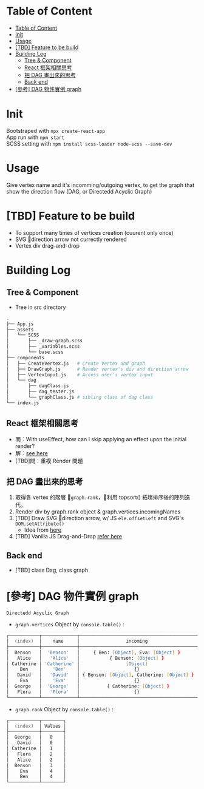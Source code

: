 # Table of Content

- [Table of Content](#table-of-content)
- [Init](#init)
- [Usage](#usage)
- [[TBD] Feature to be build](#tbd-feature-to-be-build)
- [Building Log](#building-log)
  - [Tree & Component](#tree--component)
  - [React 框架相關思考](#react-框架相關思考)
  - [把 DAG 畫出來的思考](#把-dag-畫出來的思考)
  - [Back end](#back-end)
- [[參考] DAG 物件實例 graph](#參考-dag-物件實例-graph)


# Init
Bootstraped with `npx create-react-app` <br/>
App run with `npm start` <br/>
SCSS setting with `npm install scss-loader node-scss --save-dev` <br/>


# Usage
Give vertex name and it's incomming/outgoing vertex, to get the graph that show the direction flow (DAG, or Directedd Acyclic Graph)

# [TBD] Feature to be build 
- To support many times of vertices creation (cuurent only once)
- SVG direction arrow not currectly rendered
- Vertex div drag-and-drop


# Building Log
## Tree & Component
- Tree in src directory
```zsh
.
├── App.js
├── assets
│   └── SCSS
│       ├── _draw-graph.scss
│       ├── _variables.scss
│       └── base.scss
├── components
│   ├── CreateVertex.js   # Create Vertex and graph
│   ├── DrawGraph.js      # Render vertex's div and direction arrow
│   ├── VertexInput.js    # Access user's vertex input
│   └── dag               
│       ├── dagClass.js
│       ├── dag_tester.js
│       └── graphClass.js # sibling class of dag class
└── index.js
```


## React 框架相關思考
- 問：With useEffect, how can I skip applying an effect upon the initial render?
- 解：[see here](https://stackoverflow.com/questions/53179075/with-useeffect-how-can-i-skip-applying-an-effect-upon-the-initial-render)
- [TBD]問：重複 Render 問題


## 把 DAG 畫出來的思考
1. 取得各 vertex 的階層 `graph.rank`，利用 topsort() 拓墣排序後的陣列迭代。
2. Render div by graph.rank object & graph.vertices.incomingNames
3. [TBD] Draw SVG direction arrow,  w/ JS `ele.offsetLeft` and SVG's `DOM.setAttribute()`
   - Idea from [here](https://stackoverflow.com/questions/39553105/drawing-curved-svg-arrow-lines-from-div-to-div)
4. [TBD] Vanilla JS Drag-and-Drop [refer here](https://codepen.io/Shikkediel/pen/VLZKor?editors=0110)

## Back end
- [TBD] class Dag, class graph 


# [參考] DAG 物件實例 graph
    Directedd Acyclic Graph
- `graph.vertices` Object by `console.table()` :
```zsh
┌───────────┬─────────────┬───────────────────────────────────────────┬────────────────────────────────┬─────────────┬───────┐
│  (index)  │    name     │                 incoming                  │         incomingNames          │ hasOutgoing │ value │
├───────────┼─────────────┼───────────────────────────────────────────┼────────────────────────────────┼─────────────┼───────┤
│  Benson   │  'Benson'   │     { Ben: [Object], Eva: [Object] }      │        [ 'Ben', 'Eva' ]        │    true     │ null  │
│   Alice   │   'Alice'   │           { Benson: [Object] }            │          [ 'Benson' ]          │    true     │ null  │
│ Catherine │ 'Catherine' │                 [Object]                  │ [ 'Alice', 'Benson', 'Flora' ] │    true     │ null  │
│    Ben    │    'Ben'    │                    {}                     │               []               │    true     │ null  │
│   David   │   'David'   │ { Benson: [Object], Catherine: [Object] } │   [ 'Benson', 'Catherine' ]    │    false    │ null  │
│    Eva    │    'Eva'    │                    {}                     │               []               │    true     │ null  │
│  George   │  'George'   │          { Catherine: [Object] }          │        [ 'Catherine' ]         │    false    │ null  │
│   Flora   │   'Flora'   │                    {}                     │               []               │    true     │ null  │
└───────────┴─────────────┴───────────────────────────────────────────┴────────────────────────────────┴─────────────┴───────┘
```
- `graph.rank` Object by `console.table()` :
```zsh
┌───────────┬────────┐
│  (index)  │ Values │
├───────────┼────────┤
│  George   │   0    │
│   David   │   0    │
│ Catherine │   1    │
│   Flora   │   2    │
│   Alice   │   2    │
│  Benson   │   3    │
│    Eva    │   4    │
│    Ben    │   4    │
└───────────┴────────┘
```

